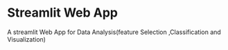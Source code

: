 # Streamlit Web App
A streamlit Web App for Data Analysis(feature Selection ,Classification and Visualization)
